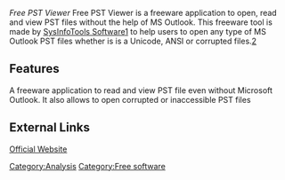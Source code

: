*Free PST Viewer* Free PST Viewer is a freeware application to open,
read and view PST files without the help of MS Outlook. This freeware
tool is made by [SysInfoTools
Software](SysInfoTools_Software "wikilink")[1](http://forensicswiki.org/wiki/SysInfoTools_Software)
to help users to open any type of MS Outlook PST files whether is is a
Unicode, ANSI or corrupted files.[2](https://www.sysinfotools.com/)

## Features

A freeware application to read and view PST file even without Microsoft
Outlook. It also allows to open corrupted or inaccessible PST files

## External Links

[Official
Website](https://www.sysinfotools.com/recovery/pst-file-viewer.php)

[Category:Analysis](Category:Analysis "wikilink") [Category:Free
software](Category:Free_software "wikilink")